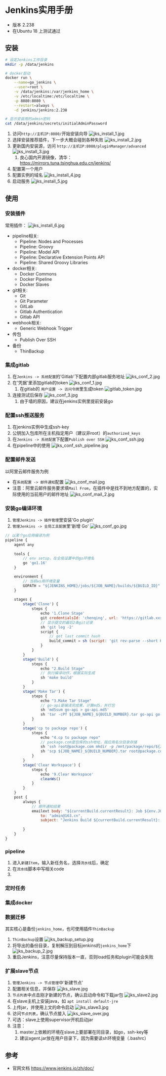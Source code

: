 # Jenkins实用手册

* 版本 2.238
* 在Ubuntu 18 上测试通过

## 安装

```bash
# 设定Jenkins工作目录
mkdir -p /data/jenkins

# docker启动
docker run \
	--name=go_jenkins \
	--user=root \
	-v /data/jenkins:/var/jenkins_home \
    -v /etc/localtime:/etc/localtime \
	-p 8080:8080 \
	--restart=always \
	-d jenkins/jenkins:2.238

# 显示安装用的admin密码
cat /data/jenkins/secrets/initialAdminPassword
```

1. 访问`http://主机IP:8080/`开始安装向导 ![jks_install_1.jpg](jks_install_1.jpg)
2. 选择安装推荐插件，下一步大概会碰到各种失败 ![jks_install_2.jpg](jks_install_2.jpg)
3. 更新国内安装源，访问 `http://主机IP:8080/pluginManager/advanced` ![jks_install_3.jpg](jks_install_3.jpg)
   1. 良心国内开源镜像，清华：<https://mirrors.tuna.tsinghua.edu.cn/jenkins/>
4. 配置第一个用户
5. 配置实例的域名 ![jks_install_4.jpg](jks_install_4.jpg)
6. 启动服务 ![jks_install_5.jpg](jks_install_5.jpg)

## 使用

### 安装插件

常用插件： ![jks_install_6.jpg](jks_install_6.jpg)

* pipeline相关:
  * Pipeline: Nodes and Processes
  * Pipeline: Groovy
  * Pipeline: Model API
  * Pipeline: Declarative Extension Points API
  * Pipeline: Shared Groovy Libraries
* docker相关: 
  * Docker Commons
  * Docker Pipeline
  * Docker Slaves
* git相关:
  * Git
  * Git Parameter
  * GitLab
  * Gitlab Authentication
  * Gitlab API
* webhook相关:
  * Generic Webhook Trigger
* 传包
  * Publish Over SSH
* 备份
  * ThinBackup

### 集成gitlab

1. 在`Jenkins -> 系统配置`的'Gitlab'下配置内部gitlab服务地址 ![jks_conf_2.jpg](jks_conf_2.jpg)
2. 在'凭据'里添加gitlab的token ![jks_conf_1.jpg](jks_conf_1.jpg)
   1. 在gitlab的 `用户设置 -> 访问令牌`里生成token ![gitlab_token.jpg](gitlab_token.jpg)
3. 连接测试后保存 ![jks_conf_3.jpg](jks_conf_3.jpg)
   1. 由于墙的原因，建议在jenkins实例里提前安装go

### 配置ssh推送服务

1. 在jenkins实例中生成ssh-key
2. 公钥加入包库所在主机指定用户（建议非root）的`authorized_keys`
3. 在`Jenkins -> 系统配置`下配置`Publish over SSH` ![jks_conf_ssh.jpg](jks_conf_ssh.jpg)
4. 在pipeline中的使用 ![jks_conf_ssh_pipeline.jpg](jks_conf_ssh_pipeline.jpg)

### 配置邮件发送

以阿里云邮件服务为例

* 在`系统配置 -> 邮件通知`配置 ![jks_conf_mail.jpg](jks_conf_mail.jpg)
* 注意：阿里云邮件服务要求填`Mail From`，在插件中是找不到地方配置的，实际使用的当前用户的邮件地址 ![jks_conf_mail_2.jpg](jks_conf_mail_2.jpg)

### 安装go编译环境

1. `管理Jenkins -> 插件管理`里安装'Go plugin'
2. `管理Jenkins -> 全局工具配置`里'新增 Go' ![jks_conf_go.jpg](jks_conf_go.jpg)

```js
// 以某个go应用编译为例
pipeline {
    agent any
    
    tools {
        // env setup，在全局设置中的go环境名
        go 'go1.16'
    }

    environment {
        // 当前ws用环境变量
        GOPATH = "${JENKINS_HOME}/jobs/${JOB_NAME}/builds/${BUILD_ID}"
    }
    
    stages {
        stage('Clone') {
            steps {
                echo '1.Clone Stage'
                git credentialsId: 'chenqing', url: 'https://gitlab.xxx.com/my-group/go-api.git'
                // 显示提交的最后2条git记录
                sh 'git log -2'
                script {
                    // get last commit hash
        			build_commit = sh (script: 'git rev-parse --short HEAD', returnStdout: true).trim()
        		}  
            }
        }
        stage('Build') {
            steps {
                echo "2.Build Stage"
                // 执行编译动作，根据实际生成
                sh 'make build'
            }
        }
        stage('Make Tar') {
            steps {
                echo "3.Make Tar Stage"
                // go-api是编译完成果，计算md5，并打包
                sh 'md5sum go-api > go-api.md5'
                sh 'tar -cPf ${JOB_NAME}_${BUILD_NUMBER}.tar go-api go-api.md5'
            }
        }
        stage('cp to package repo') {
            steps {
                echo "4.cp to package repo"
                // package.com是包库的ssh地址，按应用名分目录存储
                sh 'ssh root@package.com mkdir -p /mnt/package/repo/${JOB_NAME}'
                sh 'scp ${JOB_NAME}_${BUILD_NUMBER}.tar root@package.com:/mnt/package/repo/${JOB_NAME}/${JOB_NAME}_${BUILD_NUMBER}.tar'
            }
        }
        stage('Clear Workspace') {
            steps {
                echo '9.Clear Workspace'
                cleanWs()
            }
        }
    }
    post {
        always {
            // 邮件通知结果
            emailext body: "${currentBuild.currentResult}: Job ${env.JOB_NAME} build ${env.BUILD_NUMBER}\n More info at: ${env.BUILD_URL}",
                to: "admin@163.cn",
                subject: "Jenkins Build ${currentBuild.currentResult}: Job ${env.JOB_NAME}"
            
        }
    }
}
```

### pipeline

1. 进入`新建Item`，输入新任务名，选择`流水线`后，确定
2. 在`流水线`脚本中写相关code
3. 

### 定时任务

### 集成docker

### 数据迁移

其实核心是备份`jenkins_home`，也可使用插件`ThinBackup`

1. `ThinBackup`设置 ![jks_backup_setup.jpg](jks_backup_setup.jpg)
2. 将导出的备份目录，复制解压到目标jenkins的`jenkins_home`下 ![jks_backup_2.jpg](jks_backup_2.jpg)
3. 重启Jenkins，注意尽量保持版本一直，否则load任务和plugin可能会失败

### 扩展slave节点

1. `管理Jenkins -> 节点管理`中'新建节点'
2. 配置相关信息，并保存 ![jks_slave.jpg](jks_slave.jpg)
3. `节点列表`中点击刚才新建的节点，确认启动命令和下载jar包 ![jks_slave2.jpg](jks_slave2.jpg)
4. 在slave主机上安装java，如 `apt install default-jre`
5. 上传jar，并使用上文的命令启动 ![jks_slave3.jpg](jks_slave3.jpg)
6. 访问`节点列表`，确认节点接入 ![jks_slave_over.jpg](jks_slave_over.jpg)
7. 可选：slave上使用supervisor开机启动jar
8. 注意：
   1. master上依赖的环境在slave上要部署在同目录，如go，ssh-key等
   2. 建议agent.jar放在用户目录下，因为需要读sh环境变量（.bashrc）

## 参考

* 官网文档 <https://www.jenkins.io/zh/doc/>